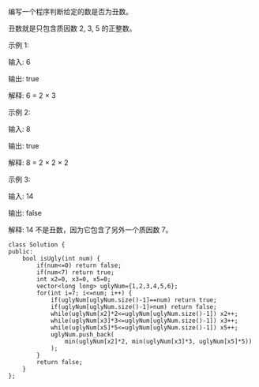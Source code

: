 编写一个程序判断给定的数是否为丑数。

丑数就是只包含质因数 2, 3, 5 的正整数。

示例 1:

输入: 6

输出: true

解释: 6 = 2 × 3

示例 2:

输入: 8

输出: true

解释: 8 = 2 × 2 × 2

示例 3:

输入: 14

输出: false 

解释: 14 不是丑数，因为它包含了另外一个质因数 7。

```
class Solution {
public:
    bool isUgly(int num) {
        if(num<=0) return false;
        if(num<7) return true;
        int x2=0, x3=0, x5=0;
        vector<long long> uglyNum={1,2,3,4,5,6};
        for(int i=7; i<=num; i++) {
            if(uglyNum[uglyNum.size()-1]==num) return true;
            if(uglyNum[uglyNum.size()-1]>num) return false;
            while(uglyNum[x2]*2<=uglyNum[uglyNum.size()-1]) x2++;
            while(uglyNum[x3]*3<=uglyNum[uglyNum.size()-1]) x3++;
            while(uglyNum[x5]*5<=uglyNum[uglyNum.size()-1]) x5++;
            uglyNum.push_back(
                min(uglyNum[x2]*2, min(uglyNum[x3]*3, uglyNum[x5]*5))
            );
        }
        return false;
    }
};
```